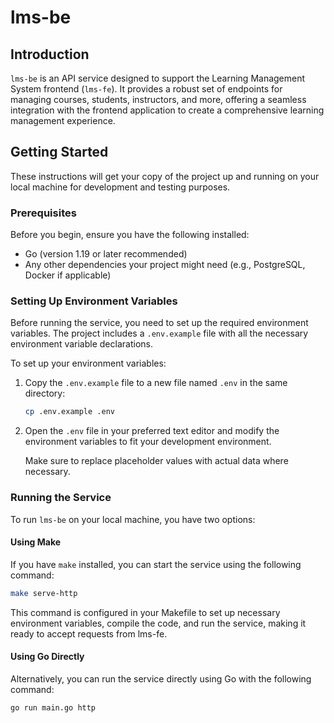 # lms-be

## Introduction

`lms-be` is an API service designed to support the Learning Management System frontend (`lms-fe`). It provides a robust set of endpoints for managing courses, students, instructors, and more, offering a seamless integration with the frontend application to create a comprehensive learning management experience.

## Getting Started

These instructions will get your copy of the project up and running on your local machine for development and testing purposes.

### Prerequisites

Before you begin, ensure you have the following installed:
- Go (version 1.19 or later recommended)
- Any other dependencies your project might need (e.g., PostgreSQL, Docker if applicable)

### Setting Up Environment Variables

Before running the service, you need to set up the required environment variables. The project includes a `.env.example` file with all the necessary environment variable declarations.

To set up your environment variables:

1. Copy the `.env.example` file to a new file named `.env` in the same directory:

    ```bash
    cp .env.example .env
    ```

2. Open the `.env` file in your preferred text editor and modify the environment variables to fit your development environment.

    Make sure to replace placeholder values with actual data where necessary.

### Running the Service

To run `lms-be` on your local machine, you have two options:

#### Using Make

If you have `make` installed, you can start the service using the following command:

```bash
make serve-http
```

This command is configured in your Makefile to set up necessary environment variables, compile the code, and run the service, making it ready to accept requests from lms-fe.

#### Using Go Directly
Alternatively, you can run the service directly using Go with the following command:
```bash
go run main.go http
```

